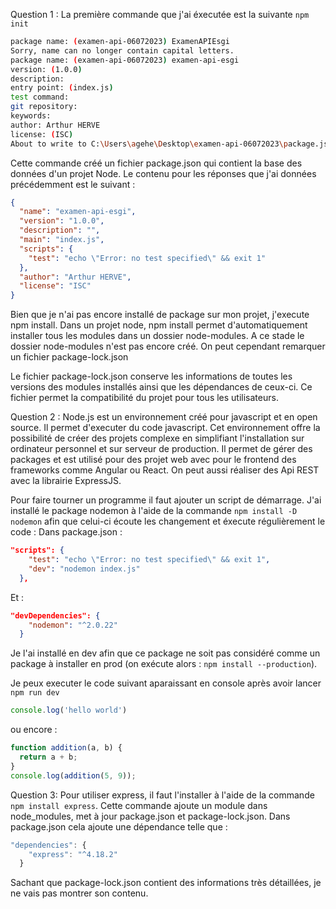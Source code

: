 Question 1 :
La première commande que j'ai éxecutée est la suivante
`npm init`

```bash
package name: (examen-api-06072023) ExamenAPIEsgi
Sorry, name can no longer contain capital letters.
package name: (examen-api-06072023) examen-api-esgi
version: (1.0.0)
description:
entry point: (index.js)
test command:
git repository:
keywords:
author: Arthur HERVE
license: (ISC)
About to write to C:\Users\agehe\Desktop\examen-api-06072023\package.json:
```

Cette commande créé un fichier package.json qui contient la base des données d'un projet Node. Le contenu pour les réponses que j'ai données précédemment est le suivant :
```json
{
  "name": "examen-api-esgi",
  "version": "1.0.0",
  "description": "",
  "main": "index.js",
  "scripts": {
    "test": "echo \"Error: no test specified\" && exit 1"
  },
  "author": "Arthur HERVE",
  "license": "ISC"
}
```

Bien que je n'ai pas encore installé de package sur mon projet, j'execute npm install. Dans un projet node, npm install permet d'automatiquement installer tous les modules dans un dossier node-modules. A ce stade le dossier node-modules n'est pas encore créé. On peut cependant remarquer un fichier package-lock.json

Le fichier package-lock.json conserve les informations de toutes les versions des modules installés ainsi que les dépendances de ceux-ci. Ce fichier permet la compatibilité du projet pour tous les utilisateurs.

Question 2 :
Node.js est un environnement créé pour javascript et en open source. Il permet d'executer du code javascript. Cet environnement offre la possibilité de créer des projets complexe en simplifiant l'installation sur ordinateur personnel et sur serveur de production. Il permet de gérer des packages et est utilisé pour des projet web avec pour le frontend des frameworks comme Angular ou React. On peut aussi réaliser des Api REST avec la librairie ExpressJS. 


Pour faire tourner un programme il faut ajouter un script de démarrage. J'ai installé le package nodemon à l'aide de la commande `npm install -D nodemon` afin que celui-ci écoute les changement et éxecute régulièrement le code :
Dans package.json :
```json
"scripts": {
    "test": "echo \"Error: no test specified\" && exit 1",
    "dev": "nodemon index.js"
  },
```

Et :

```json
"devDependencies": {
    "nodemon": "^2.0.22"
  }
```

Je l'ai installé en dev afin que ce package ne soit pas considéré comme un package à installer en prod (on exécute alors : `npm install --production`).

Je peux executer le code suivant aparaissant en console après avoir lancer `npm run dev`
```javascript
console.log('hello world')
```

ou encore :

```javascript
function addition(a, b) {
  return a + b;
}
console.log(addition(5, 9));

```
Question 3:
Pour utiliser express, il faut l'installer à l'aide de la commande `npm install express`. Cette commande ajoute un module dans node_modules, met à jour package.json et package-lock.json.
Dans package.json cela ajoute une dépendance telle que :

```javascript
"dependencies": {
    "express": "^4.18.2"
  }
```

Sachant que package-lock.json contient des informations très détaillées, je ne vais pas montrer son contenu.



